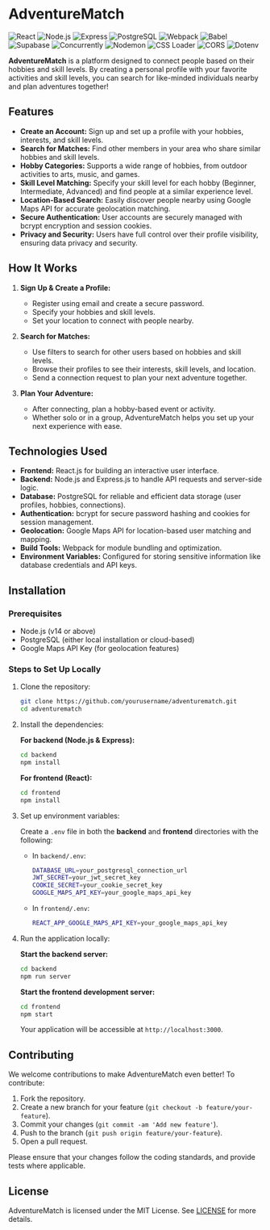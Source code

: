 # AdventureMatch

![React](https://img.shields.io/badge/React-61DAFB?style=for-the-badge&logo=react&logoColor=black)
![Node.js](https://img.shields.io/badge/Node.js-339933?style=for-the-badge&logo=node.js&logoColor=white)
![Express](https://img.shields.io/badge/Express-000000?style=for-the-badge&logo=express&logoColor=white)
![PostgreSQL](https://img.shields.io/badge/PostgreSQL-336791?style=for-the-badge&logo=postgresql&logoColor=white)
![Webpack](https://img.shields.io/badge/Webpack-8DD6F9?style=for-the-badge&logo=webpack&logoColor=black)
![Babel](https://img.shields.io/badge/Babel-F9DC3E?style=for-the-badge&logo=babel&logoColor=black)
![Supabase](https://img.shields.io/badge/Supabase-3ECF8E?style=for-the-badge&logo=supabase&logoColor=white)
![Concurrently](https://img.shields.io/badge/Concurrently-00BFB3?style=for-the-badge&logo=concurrently&logoColor=black)
![Nodemon](https://img.shields.io/badge/Nodemon-76B900?style=for-the-badge&logo=nodemon&logoColor=white)
![CSS Loader](https://img.shields.io/badge/CSS%20Loader-2A9D8F?style=for-the-badge&logo=css3&logoColor=white)
![CORS](https://img.shields.io/badge/CORS-2E8B57?style=for-the-badge&logo=cors&logoColor=white)
![Dotenv](https://img.shields.io/badge/dotenv-72A98D?style=for-the-badge&logo=dotenv&logoColor=white)

**AdventureMatch** is a platform designed to connect people based on their hobbies and skill levels. By creating a personal profile with your favorite activities and skill levels, you can search for like-minded individuals nearby and plan adventures together!

## Features

- **Create an Account:** Sign up and set up a profile with your hobbies, interests, and skill levels.
- **Search for Matches:** Find other members in your area who share similar hobbies and skill levels.
- **Hobby Categories:** Supports a wide range of hobbies, from outdoor activities to arts, music, and games.
- **Skill Level Matching:** Specify your skill level for each hobby (Beginner, Intermediate, Advanced) and find people at a similar experience level.
- **Location-Based Search:** Easily discover people nearby using Google Maps API for accurate geolocation matching.
- **Secure Authentication:** User accounts are securely managed with bcrypt encryption and session cookies.
- **Privacy and Security:** Users have full control over their profile visibility, ensuring data privacy and security.

## How It Works

1. **Sign Up & Create a Profile:**
   - Register using email and create a secure password.
   - Specify your hobbies and skill levels.
   - Set your location to connect with people nearby.

2. **Search for Matches:**
   - Use filters to search for other users based on hobbies and skill levels.
   - Browse their profiles to see their interests, skill levels, and location.
   - Send a connection request to plan your next adventure together.

3. **Plan Your Adventure:**
   - After connecting, plan a hobby-based event or activity.
   - Whether solo or in a group, AdventureMatch helps you set up your next experience with ease.

## Technologies Used

- **Frontend:** React.js for building an interactive user interface.
- **Backend:** Node.js and Express.js to handle API requests and server-side logic.
- **Database:** PostgreSQL for reliable and efficient data storage (user profiles, hobbies, connections).
- **Authentication:** bcrypt for secure password hashing and cookies for session management.
- **Geolocation:** Google Maps API for location-based user matching and mapping.
- **Build Tools:** Webpack for module bundling and optimization.
- **Environment Variables:** Configured for storing sensitive information like database credentials and API keys.

## Installation

### Prerequisites

- Node.js (v14 or above)
- PostgreSQL (either local installation or cloud-based)
- Google Maps API Key (for geolocation features)

### Steps to Set Up Locally

1. Clone the repository:

    ```bash
    git clone https://github.com/yourusername/adventurematch.git
    cd adventurematch
    ```

2. Install the dependencies:

    **For backend (Node.js & Express):**

    ```bash
    cd backend
    npm install
    ```

    **For frontend (React):**

    ```bash
    cd frontend
    npm install
    ```

3. Set up environment variables:

    Create a `.env` file in both the **backend** and **frontend** directories with the following:

    - In `backend/.env`:

      ```bash
      DATABASE_URL=your_postgresql_connection_url
      JWT_SECRET=your_jwt_secret_key
      COOKIE_SECRET=your_cookie_secret_key
      GOOGLE_MAPS_API_KEY=your_google_maps_api_key
      ```

    - In `frontend/.env`:

      ```bash
      REACT_APP_GOOGLE_MAPS_API_KEY=your_google_maps_api_key
      ```

4. Run the application locally:

    **Start the backend server:**

    ```bash
    cd backend
    npm run server
    ```

    **Start the frontend development server:**

    ```bash
    cd frontend
    npm start
    ```

    Your application will be accessible at `http://localhost:3000`.

## Contributing

We welcome contributions to make AdventureMatch even better! To contribute:

1. Fork the repository.
2. Create a new branch for your feature (`git checkout -b feature/your-feature`).
3. Commit your changes (`git commit -am 'Add new feature'`).
4. Push to the branch (`git push origin feature/your-feature`).
5. Open a pull request.

Please ensure that your changes follow the coding standards, and provide tests where applicable.

## License

AdventureMatch is licensed under the MIT License. See [LICENSE](LICENSE) for more details.
